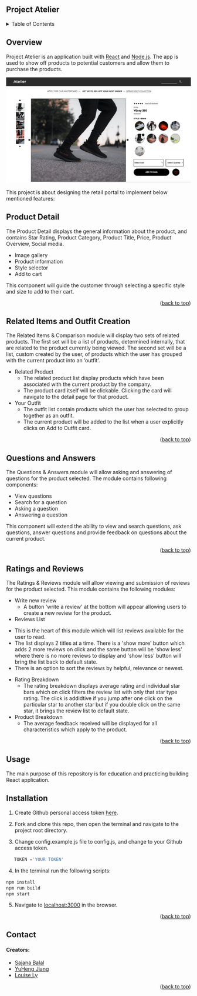 <div id="top"></div>



## Project Atelier

<details>
  <summary>Table of Contents</summary>
  <ol>
    <li>
      <a href="#overview">Overview</a>
      <ul>
        <li><a href="#product-detail">Product Detail</a></li>
        <li><a href="#related-items-and-outfit-creation">Related Items & Outfit Creation</a></li>
        <li><a href="#questions-and-answers">Questions & Answers</a></li>
        <li><a href="#ratings-and-reviews">Ratings & Reviews</a></li>
      </ul>
    </li>
    <li>
      <a href="#installation">Installation</a>
    </li>
    <li><a href="#usage">Usage</a></li>
    <li><a href="#contact">Contact</a></li>
  </ol>
</details>

## Overview
Project Atelier is an application built with [React](https://reactjs.org/) and [Node.js](https://nodejs.org/en/). The app is used to show off products to potential customers and allow them to purchase the products.

![Atelier](./images/project-atelier.png?raw=true "Title")

This project is about designing the retail portal to implement below mentioned features:

## Product Detail
The Product Detail displays the general information about the product, and contains Star Rating, Product Category, Product Title, Price, Product Overview, Social media.

+ Image gallery 
+ Product information
+ Style selector
+ Add to cart

This component will guide the customer through selecting a specific style and size to add to their cart.
  
  <p align="right">(<a href="#top">back to top</a>)</p>

## Related Items and Outfit Creation
The Related Items & Comparison module will display two sets of related products. The first set will be a list of products, determined internally, that are related to the product currently being viewed. The second set will be a list, custom created by the user, of products which the user has grouped with the current product into an ‘outfit’. 
  + Related Product
    - The related product list display products which have been associated with the current product by the company.
    - The product card itself will be clickable. Clicking the card will navigate to the detail page for that product.
  + Your Outfit
    * The outfit list contain products which the user has selected to group together as an outfit.
    * The current product will be added to the list when a user explicitly clicks on Add to Outfit card.
    
 <p align="right">(<a href="#top">back to top</a>)</p>
 
## Questions and Answers
The Questions & Answers module will allow asking and answering of questions for the product selected. The module contains following components:
  + View questions
  + Search for a question
  + Asking a question
  + Answering a question
  
This component will extend the ability to view and search questions, ask questions, answer questions and provide feedback on questions about the current product.
  
<p align="right">(<a href="#top">back to top</a>)</p>

## Ratings and Reviews
The Ratings & Reviews module will allow viewing and submission of reviews for the product selected. This module contains the following modules:
 + Write new review
    * A button 'write a review' at the bottom will appear allowing users to create a new review for the product. 
 + Reviews List
  - This is the heart of this module which will list reviews available for the user to read.
  - The list displays 2 titles at a time. There is a 'show more' button which adds 2 more reviews on click and the same button will be 'show less' where there is no more reviews to display and 'show less' button will bring the list back to default state.
  - There is an option to sort the reviews by helpful, relevance or newest.
 + Rating Breakdown
   - The rating breakdown displays average rating and individual star bars which on click filters the review list with only that star type rating. The click is addidtive if you jump after one click on the particular star to another star but if you double click on the same star, it brings the review list to default state.
 + Product Breakdown
   - The average feedback received will be displayed for all characteristics which apply to the product. 

<p align="right">(<a href="#top">back to top</a>)</p>

## Usage
The main purpose of this repository is for education and practicing building React application. 


## Installation
1. Create Github personal access token [here](https://www.google.com).

2. Fork and clone this repo, then open the terminal and navigate to the project root directory.

3. Change config.example.js file to config.js, and change to your Github access token.
```js
   TOKEN ='YOUR TOKEN'
```

4. In the terminal run the following scripts:

```
npm install
npm run build
npm start
```
 
5. Navigate to [localhost:3000](http://localhost:3000) in the browser.

<p align="right">(<a href="#top">back to top</a>)</p>

## Contact
#### Creators:
  + [Sajana Balal](https://github.com/SajanaB)
  + [YuHeng Jiang](https://www.linkedin.com)
  + [Louise Ly](https://www.linkedin.com)

<p align="right">(<a href="#top">back to top</a>)</p>
